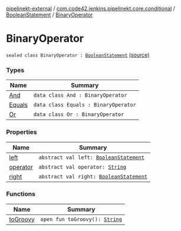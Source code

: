 [pipelinekt-external](../../../index.md) / [com.code42.jenkins.pipelinekt.core.conditional](../../index.md) / [BooleanStatement](../index.md) / [BinaryOperator](./index.md)

# BinaryOperator

`sealed class BinaryOperator : `[`BooleanStatement`](../index.md) [(source)](https://github.com/code42/pipelinekt/tree/master/core/src/main/kotlin/com/code42/jenkins/pipelinekt/core/conditional/BooleanStatement.kt#L28)

### Types

| Name | Summary |
|---|---|
| [And](-and/index.md) | `data class And : BinaryOperator` |
| [Equals](-equals/index.md) | `data class Equals : BinaryOperator` |
| [Or](-or/index.md) | `data class Or : BinaryOperator` |

### Properties

| Name | Summary |
|---|---|
| [left](left.md) | `abstract val left: `[`BooleanStatement`](../index.md) |
| [operator](operator.md) | `abstract val operator: `[`String`](https://kotlinlang.org/api/latest/jvm/stdlib/kotlin/-string/index.html) |
| [right](right.md) | `abstract val right: `[`BooleanStatement`](../index.md) |

### Functions

| Name | Summary |
|---|---|
| [toGroovy](to-groovy.md) | `open fun toGroovy(): `[`String`](https://kotlinlang.org/api/latest/jvm/stdlib/kotlin/-string/index.html) |
